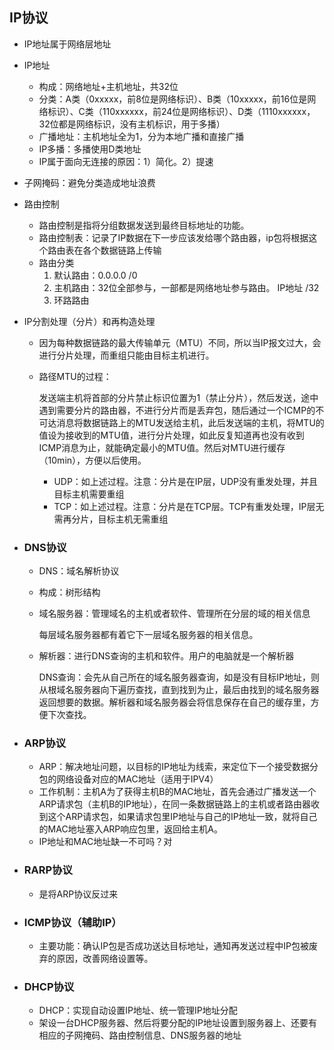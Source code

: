 ## IP协议

- IP地址属于网络层地址

- IP地址

  - 构成：网络地址+主机地址，共32位
  - 分类：A类（0xxxxx，前8位是网络标识）、B类（10xxxxx，前16位是网络标识）、C类（110xxxxxx，前24位是网络标识）、D类（1110xxxxxx，32位都是网络标识，没有主机标识，用于多播）
  - 广播地址：主机地址全为1，分为本地广播和直接广播
  - IP多播：多播使用D类地址
  - IP属于面向无连接的原因：1）简化。2）提速

- 子网掩码：避免分类造成地址浪费

- 路由控制

  - 路由控制是指将分组数据发送到最终目标地址的功能。
  - 路由控制表：记录了IP数据在下一步应该发给哪个路由器，ip包将根据这个路由表在各个数据链路上传输
  - 路由分类
    1. 默认路由：0.0.0.0 /0
    2. 主机路由：32位全部参与，一部都是网络地址参与路由。 IP地址 /32
    3. 环路路由

- IP分割处理（分片）和再构造处理

  - 因为每种数据链路的最大传输单元（MTU）不同，所以当IP报文过大，会进行分片处理，而重组只能由目标主机进行。

  - 路径MTU的过程：

    发送端主机将首部的分片禁止标识位置为1（禁止分片），然后发送，途中遇到需要分片的路由器，不进行分片而是丢弃包，随后通过一个ICMP的不可达消息将数据链路上的MTU发送给主机，此后发送端的主机，将MTU的值设为接收到的MTU值，进行分片处理，如此反复知道再也没有收到ICMP消息为止，就能确定最小的MTU值。然后对MTU进行缓存（10min），方便以后使用。

    - UDP：如上述过程。注意：分片是在IP层，UDP没有重发处理，并且目标主机需要重组
    - TCP：如上述过程。注意：分片是在TCP层。TCP有重发处理，IP层无需再分片，目标主机无需重组

- ### DNS协议

  - DNS：域名解析协议

  - 构成：树形结构

  - 域名服务器：管理域名的主机或者软件、管理所在分层的域的相关信息

    每层域名服务器都有着它下一层域名服务器的相关信息。

  - 解析器：进行DNS查询的主机和软件。用户的电脑就是一个解析器

    DNS查询：会先从自己所在的域名服务器查询，如是没有目标IP地址，则从根域名服务器向下遍历查找，直到找到为止，最后由找到的域名服务器返回想要的数据。解析器和域名服务器会将信息保存在自己的缓存里，方便下次查找。

- ### ARP协议

  - ARP：解决地址问题，以目标的IP地址为线索，来定位下一个接受数据分包的网络设备对应的MAC地址（适用于IPV4）
  - 工作机制：主机A为了获得主机B的MAC地址，首先会通过广播发送一个ARP请求包（主机B的IP地址），在同一条数据链路上的主机或者路由器收到这个ARP请求包，如果请求包里IP地址与自己的IP地址一致，就将自己的MAC地址塞入ARP响应包里，返回给主机A。
  - IP地址和MAC地址缺一不可吗？对

- ### RARP协议

  - 是将ARP协议反过来

- ### ICMP协议（辅助IP）

  - 主要功能：确认IP包是否成功送达目标地址，通知再发送过程中IP包被废弃的原因，改善网络设置等。

- ### DHCP协议

  - DHCP：实现自动设置IP地址、统一管理IP地址分配
  - 架设一台DHCP服务器、然后将要分配的IP地址设置到服务器上、还要有相应的子网掩码、路由控制信息、DNS服务器的地址

  

